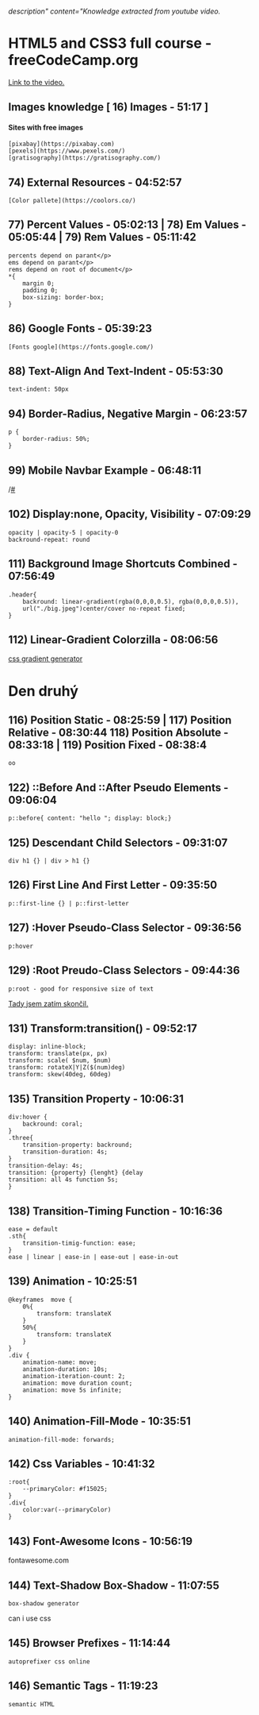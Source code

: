 ###### description" content="Knowledge extracted from youtube video.
# HTML5 and CSS3 full course - freeCodeCamp.org
[Link to the video.](https://youtu.be/mU6anWqZJcc)
## Images knowledge [ 16) Images - 51:17 ]
#### Sites with free images
    [pixabay](https://pixabay.com)
    [pexels](https://www.pexels.com/)
    [gratisography](https://gratisography.com/)
## 74) External Resources - 04:52:57
    [Color pallete](https://coolors.co/)
## 77) Percent Values - 05:02:13 | 78) Em Values - 05:05:44 | 79) Rem Values - 05:11:42
    percents depend on parant</p>
    ems depend on parant</p>
    rems depend on root of document</p>
    *{
        margin 0;
        padding 0;
        box-sizing: border-box;
    }
## 86) Google Fonts - 05:39:23</h2>
    [Fonts google](https://fonts.google.com/)
## 88) Text-Align And Text-Indent - 05:53:30
    text-indent: 50px
## 94) Border-Radius, Negative Margin - 06:23:57
    p {
        border-radius: 50%;
    }
## 99) Mobile Navbar Example - 06:48:11
/<a href="#">#</a>
## 102) Display:none, Opacity, Visibility - 07:09:29
    opacity | opacity-5 | opacity-0
    backround-repeat: round
## 111) Background Image Shortcuts Combined - 07:56:49
    .header{
        backround: linear-gradient(rgba(0,0,0,0.5), rgba(0,0,0,0.5)),
        url("./big.jpeg")center/cover no-repeat fixed;
    }
## 112) Linear-Gradient Colorzilla - 08:06:56
[css gradient generator](https://www.colorzilla.com/gradient-editor/)
# Den druhý
## 116) Position Static - 08:25:59 | 117) Position Relative - 08:30:44  118) Position Absolute - 08:33:18 | 119) Position Fixed - 08:38:4
    oo
## 122) ::Before And ::After Pseudo Elements - 09:06:04
    p::before{ content: "hello "; display: block;}
## 125) Descendant Child Selectors - 09:31:07
    div h1 {} | div > h1 {}
## 126) First Line And First Letter - 09:35:50
    p::first-line {} | p::first-letter
## 127) :Hover Pseudo-Class Selector - 09:36:56
    p:hover
## 129) :Root Preudo-Class Selectors - 09:44:36
    p:root - good for responsive size of text
[Tady jsem zatím skončil.](https://youtu.be/mU6anWqZJcc?t=35497)
## 131) Transform:transition() - 09:52:17
    display: inline-block;
    transform: translate(px, px)
    transform: scale( $num, $num)
    transform: rotateX|Y|Z($(num)deg) 
    transform: skew(40deg, 60deg)
##  135) Transition Property - 10:06:31
    div:hover {
        backround: coral;
    }
    .three{
        transition-property: backround;
        transition-duration: 4s;
    }
    transition-delay: 4s;
    transition: {property} {lenght} {delay  
    transition: all 4s function 5s;
    }
## 138) Transition-Timing Function - 10:16:36
    ease = default
    .sth{
        transition-timig-function: ease;
    }
    ease | linear | ease-in | ease-out | ease-in-out
## 139) Animation - 10:25:51
    @keyframes  move {
        0%{
            transform: translateX
        } 
        50%{
            transform: translateX
        }
    }
    .div {
        animation-name: move;
        animation-duration: 10s;
        animation-iteration-count: 2;
        animation: move duration count;
        animation: move 5s infinite;
    }
## 140) Animation-Fill-Mode - 10:35:51
    animation-fill-mode: forwards;
## 142) Css Variables - 10:41:32
    :root{
        --primaryColor: #f15025;
    }
    .div{
        color:var(--primaryColor)
    }
## 143) Font-Awesome Icons - 10:56:19    
fontawesome.com
## 144) Text-Shadow Box-Shadow - 11:07:55
    box-shadow generator

can i use css

## 145) Browser Prefixes - 11:14:44
    autoprefixer css online
##  146) Semantic Tags - 11:19:23
    semantic HTML
